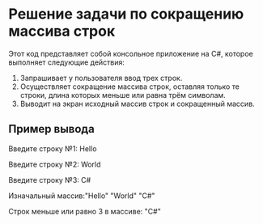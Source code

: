 # Решение задачи по сокращению массива строк

Этот код представляет собой консольное приложение на C#, которое выполняет следующие действия:

1. Запрашивает у пользователя ввод трех строк.
2. Осуществляет сокращение массива строк, оставляя только те строки, длина которых меньше или равна трём символам.
3. Выводит на экран исходный массив строк и сокращенный массив.

## Пример вывода

Введите строку №1: Hello

Введите строку №2: World

Введите строку №3: C#

Изначальный массив:"Hello" "World" "C#"

Строк меньше или равно 3 в массиве: "C#"